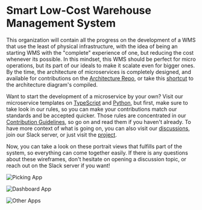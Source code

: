 # Smart Low-Cost Warehouse Management System

This organization will contain all the progress on the development of a WMS that use the least of physical infrastructure, with the idea of being an starting WMS with the "complete" experience of one, but reducing the cost whenever its possible. In this mindset, this WMS should be perfect for micro operations, but its part of our ideals to make it scalate even for bigger ones. By the time, the architecture of microservices is completely designed, and available for contributions on the [Architecture Repo](https://github.com/SLC-wms/DSL-Architecture), or take this [shortcut](https://slc-wms.github.io/DSL-Architecture/main/) to the architecture diagram's compiled.

Want to start the development of a microservice by your own? Visit our microservice templates on [TypeScript](https://github.com/SLC-wms/TS-Service-Template) and [Python](https://github.com/SLC-wms/PY-Service-Template), but first, make sure to take look in our rules, so you can make your contributions match our standards and be accepted quicker. Those rules are concentrated in our [Contribution Guidelines](https://github.com/SLC-wms/.github/tree/main/CONTRIBUTING.md), so go on and read them if you haven't already. To have more context of what is going on, you can also visit our [discussions](https://github.com/orgs/SLC-wms/discussions), join our Slack server, or just visit the [project](https://github.com/orgs/SLC-wms/projects/1).

Now, you can take a look on these portrait views that fulfills part of the system, so everything can come together easily. If there is any questions about these wireframes, don't hesitate on opening a discussion topic, or reach out on the Slack server if you want!

![Picking App](https://github.com/SLC-wms/.github/assets/78003979/fe1a3000-f47f-415d-b583-23b30e6d2c4d)

![Dashboard App](https://github.com/SLC-wms/.github/assets/78003979/812f490f-5e8f-4c04-bc73-d8708691a10b)

![Other Apps](https://github.com/SLC-wms/.github/assets/78003979/eeea1185-cd4c-4b57-bb90-bcc0c4b59acd)
